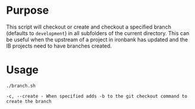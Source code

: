 # Purpose
This script will checkout or create and checkout a specified branch (defaults to `development`) in all subfolders of the current directory. This can be useful when the upstream of a project in ironbank has updated and the IB projects need to have branches created.

# Usage
```
./branch.sh

-c, --create - When specified adds -b to the git checkout command to create the branch
```